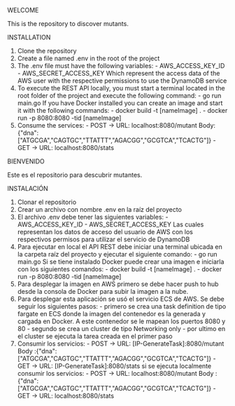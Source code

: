 WELCOME

This is the repository to discover mutants.

INSTALLATION

1. Clone the repository
2. Create a file named .env in the root of the project
3. The .env file must have the following variables:
        - AWS_ACCESS_KEY_ID
        - AWS_SECRET_ACCESS_KEY
Which represent the access data of the AWS user with the respective permissions to use the DynamoDB service
4. To execute the REST API locally, you must start a terminal located in the root folder of the project and execute the following command:
        - go run main.go
If you have Docker installed you can create an image and start it with the following commands:
        - docker build -t [nameImage] .
        - docker run -p 8080:8080 -tid [nameImage]
5. Consume the services:
        - POST -> URL: localhost:8080/mutant
                  Body: {"dna": ["ATGCGA","CAGTGC","TTATTT","AGACGG","GCGTCA","TCACTG"]}
        - GET -> URL: localhost:8080/stats


BIENVENIDO

Este es el repositorio para descubrir mutantes.

INSTALACIÓN

1. Clonar el repositorio
2. Crear un archivo con nombre .env en la raíz del proyecto 
3. El archivo .env debe tener las siguientes variables:
        - AWS_ACCESS_KEY_ID
        - AWS_SECRET_ACCESS_KEY
Las cuales representan los datos de acceso del usuario de AWS con los respectivos permisos para utilizar el servicio de DynamoDB
4. Para ejecutar en local el API REST debe iniciar una terminal ubicada en la carpeta raíz del proyecto y ejecutar el siguiente comando:
        - go run main.go
Si se tiene instalado Docker puede crear una imagen e iniciarla con los siguientes comandos:
        - docker build -t [nameImage] .
        - docker run -p 8080:8080 -tid [nameImage]
5. Para desplegar la imagen en AWS primero se debe hacer push to hub desde la consola de Docker para subir la imagen a la nube.
6. Para desplegar esta aplicación se usó el servicio ECS de AWS. Se debe seguir los siguientes pasos:
        - primero se crea una task definition de tipo fargate en ECS donde la imagen del contenedor es la generada y cargada en Docker. A este contenedor se le mapean los puertos 8080 y 80
        - segundo se crea un cluster de tipo Networking only
        - por ultimo en el cluster se ejecuta la tarea creada en el primer paso
7. Consumir los servicios:
        - POST -> URL: [IP-GenerateTask]:8080/mutant 
                  Body :{"dna":["ATGCGA","CAGTGC","TTATTT","AGACGG","GCGTCA","TCACTG"]}
        - GET -> URL: [IP-GenerateTask]:8080/stats
si se ejecuta localmente consumir los servicios:
        - POST -> URL: localhost:8080/mutant 
                  Body :{"dna":["ATGCGA","CAGTGC","TTATTT","AGACGG","GCGTCA","TCACTG"]}
        - GET -> URL: localhost:8080/stats

